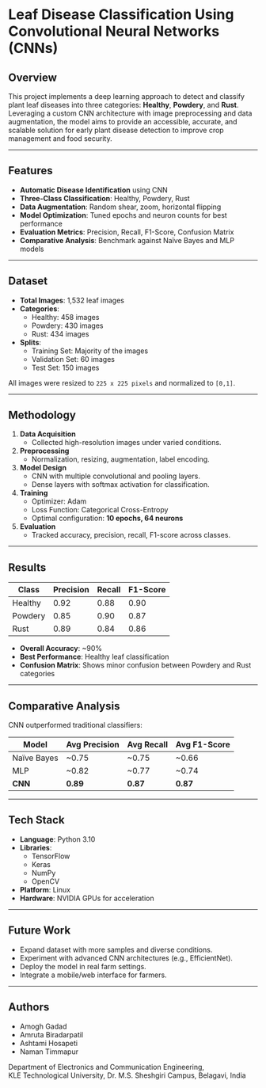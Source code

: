 # Leaf Disease Classification Using Convolutional Neural Networks (CNNs)

## Overview
This project implements a deep learning approach to detect and classify plant leaf diseases into three categories: **Healthy**, **Powdery**, and **Rust**. Leveraging a custom CNN architecture with image preprocessing and data augmentation, the model aims to provide an accessible, accurate, and scalable solution for early plant disease detection to improve crop management and food security.

---

## Features
- **Automatic Disease Identification** using CNN
- **Three-Class Classification**: Healthy, Powdery, Rust
- **Data Augmentation**: Random shear, zoom, horizontal flipping
- **Model Optimization**: Tuned epochs and neuron counts for best performance
- **Evaluation Metrics**: Precision, Recall, F1-Score, Confusion Matrix
- **Comparative Analysis**: Benchmark against Naïve Bayes and MLP models

---

## Dataset
- **Total Images**: 1,532 leaf images
- **Categories**:
  - Healthy: 458 images
  - Powdery: 430 images
  - Rust: 434 images
- **Splits**:
  - Training Set: Majority of the images
  - Validation Set: 60 images
  - Test Set: 150 images

All images were resized to `225 x 225 pixels` and normalized to `[0,1]`.

---

## Methodology

1. **Data Acquisition**
   - Collected high-resolution images under varied conditions.
2. **Preprocessing**
   - Normalization, resizing, augmentation, label encoding.
3. **Model Design**
   - CNN with multiple convolutional and pooling layers.
   - Dense layers with softmax activation for classification.
4. **Training**
   - Optimizer: Adam
   - Loss Function: Categorical Cross-Entropy
   - Optimal configuration: **10 epochs, 64 neurons**
5. **Evaluation**
   - Tracked accuracy, precision, recall, F1-score across classes.

---

## Results
| Class    | Precision | Recall | F1-Score |
|----------|-----------|--------|----------|
| Healthy  | 0.92      | 0.88   | 0.90     |
| Powdery  | 0.85      | 0.90   | 0.87     |
| Rust     | 0.89      | 0.84   | 0.86     |

- **Overall Accuracy**: ~90%
- **Best Performance**: Healthy leaf classification
- **Confusion Matrix**: Shows minor confusion between Powdery and Rust categories

---

## Comparative Analysis
CNN outperformed traditional classifiers:

| Model        | Avg Precision | Avg Recall | Avg F1-Score |
|--------------|---------------|------------|--------------|
| Naïve Bayes  | ~0.75         | ~0.75      | ~0.66        |
| MLP          | ~0.82         | ~0.77      | ~0.74        |
| **CNN**      | **0.89**      | **0.87**   | **0.87**     |

---

## Tech Stack
- **Language**: Python 3.10
- **Libraries**:
  - TensorFlow
  - Keras
  - NumPy
  - OpenCV
- **Platform**: Linux
- **Hardware**: NVIDIA GPUs for acceleration

---

## Future Work
- Expand dataset with more samples and diverse conditions.
- Experiment with advanced CNN architectures (e.g., EfficientNet).
- Deploy the model in real farm settings.
- Integrate a mobile/web interface for farmers.

---

## Authors
- Amogh Gadad
- Amruta Biradarpatil
- Ashtami Hosapeti
- Naman Timmapur

Department of Electronics and Communication Engineering,  
KLE Technological University, Dr. M.S. Sheshgiri Campus, Belagavi, India
